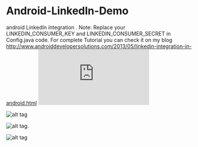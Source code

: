 Android-LinkedIn-Demo
=====================

android LinkedIn integration . Note: Replace your LINKEDIN_CONSUMER_KEY and LINKEDIN_CONSUMER_SECRET in Config.java code. For complete Tutorial  you can check it on my blog http://www.androiddevelopersolutions.com/2013/05/linkedin-integration-in-android.html
![alt tag](http://www.androiddevelopersolution.com/2013/05/linkedin-integration-in-android.html)

![alt tag](http://1.bp.blogspot.com/-3ZsnvIujo54/UZSxKeo6PBI/AAAAAAAAAw0/GLKBf523aaI/s1600/linkedin+login.jpg)

![alt tag](http://1.bp.blogspot.com/-4ACcGbn-s-4/UZSxKS1aLCI/AAAAAAAAAws/Ac1ZXnEyEaM/s1600/Linkedin+_share.jpg).

![alt tag](https://3.bp.blogspot.com/-QmoMHqMhZe4/VXmCY3pEP0I/AAAAAAAABmg/b2SuuIyo4dM/s400/linkedin.png)
